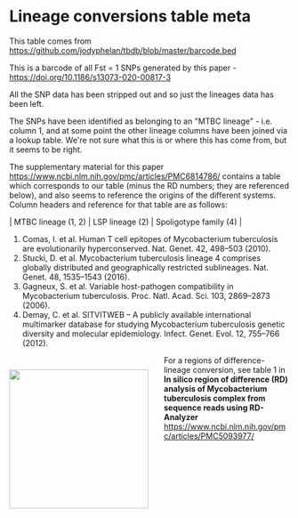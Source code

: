 
# Lineage conversions table meta

This table comes from https://github.com/jodyphelan/tbdb/blob/master/barcode.bed

This is a barcode of all Fst = 1 SNPs generated by this paper - https://doi.org/10.1186/s13073-020-00817-3

All the SNP data has been stripped out and so just the lineages data has been left. 

The SNPs have been identified as belonging to an "MTBC lineage" - i.e. column 1, and at some point the other lineage columns have been joined via a lookup table. We're not sure what this is or where this has come from, but it seems to be right. 

The supplementary material for this paper
https://www.ncbi.nlm.nih.gov/pmc/articles/PMC6814786/
contains a table which corresponds to our table (minus the RD numbers; they are referenced below), and also seems to reference the origins of the different systems. Column headers and reference for that table are as follows:


| MTBC lineage (1, 2) | LSP lineage (2) | Spoligotype family (4) |

1. Comas, I. et al. Human T cell epitopes of Mycobacterium tuberculosis are evolutionarily hyperconserved. Nat. Genet. 42, 498–503 (2010). 
2. Stucki, D. et al. Mycobacterium tuberculosis lineage 4 comprises globally distributed and geographically restricted sublineages. Nat. Genet. 48, 1535–1543 (2016).
3. Gagneux, S. et al. Variable host-pathogen compatibility in Mycobacterium tuberculosis. Proc. Natl. Acad. Sci. 103, 2869–2873 (2006).
4. Demay, C. et al. SITVITWEB – A publicly available international multimarker database for studying Mycobacterium tuberculosis genetic diversity and molecular epidemiology. Infect. Genet. Evol. 12, 755–766 (2012).

<img align ="left" src=db/img/Gagneux_DeRiemer_2006.png width=250px style="padding-right: 25px; padding-top: 25px;">

For a regions of difference-lineage conversion, see table 1 in **In silico region of difference (RD) analysis of Mycobacterium tuberculosis complex from sequence reads using RD-Analyzer**
https://www.ncbi.nlm.nih.gov/pmc/articles/PMC5093977/



